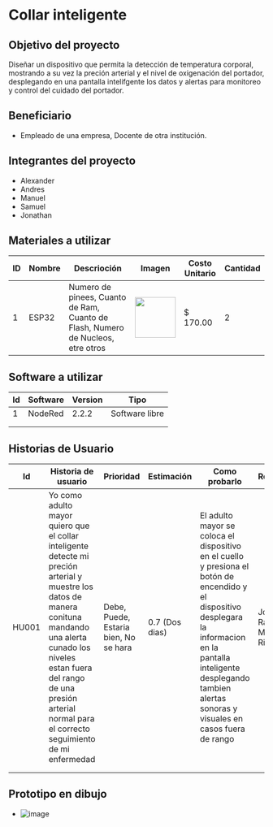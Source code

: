 # Collar inteligente
## Objetivo del proyecto
Diseñar un dispositivo que permita la detección de temperatura corporal, mostrando a su vez la preción arterial y el nivel de oxigenación del portador, desplegando en una pantalla intelifgente los datos y alertas para monitoreo y control del cuidado del portador.
## Beneficiario
- Empleado de una empresa, Docente de otra institución.
## Integrantes del proyecto
- Alexander
- Andres
- Manuel
- Samuel
- Jonathan
## Materiales a utilizar
|ID|Nombre|Descrioción|Imagen|Costo Unitario|Cantidad|
|--|------|-----------|------|--------------|--------|
|1|ESP32|Numero de pinees, Cuanto de Ram, Cuanto de Flash, Numero de Nucleos, etre otros|<img src="https://github.com/githMedinaGto/ProyectoDI/assets/89074060/20ace37d-76bc-4cb2-8c07-fdd3b2326508" width="80px" />|$ 170.00|2|
## Software a utilizar
| Id | Software | Version | Tipo |
|----|----------|---------|------|
|  1 | NodeRed  | 2.2.2   |Software libre|
|    |          |         |      |
|    |          |         |      |
## Historias de Usuario
| Id | Historia de usuario | Prioridad | Estimación | Como probarlo | Responsable |
|----|---------------------|-----------|------------|---------------|-------------|
|HU001|Yo como adulto mayor quiero que el collar inteligente detecte mi preción arterial y muestre los datos de manera conituna mandando una alerta cunado los niveles estan fuera del rango de una presión arterial normal para el correcto seguimiento de mi enfermedad |Debe, Puede, Estaria bien, No se hara |0.7 (Dos dias)|El adulto mayor se coloca el dispositivo en el cuello y presiona el botón de encendido y el dispositivo desplegara la informacion en la pantalla inteligente desplegando tambien alertas sonoras y visuales en casos fuera de rango|Jonathan Raciel Medina Rivera|
|    |                     |           |            |               |             |
|    |                     |           |            |               |             |

## Prototipo en dibujo
- ![image](https://github.com/githMedinaGto/ProyectoDI/assets/89074060/52e598be-fdf3-4e09-ab8a-159cbc4fafe1)
